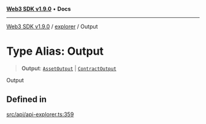 [**Web3 SDK v1.9.0**](../../../README.md) • **Docs**

***

[Web3 SDK v1.9.0](../../../globals.md) / [explorer](../README.md) / Output

# Type Alias: Output

> **Output**: [`AssetOutput`](../interfaces/AssetOutput.md) \| [`ContractOutput`](../interfaces/ContractOutput.md)

Output

## Defined in

[src/api/api-explorer.ts:359](https://github.com/Mystic-Nayy/alephium-web3/blob/c1afd789a197ce5fe21f08c2965942090157c33d/packages/web3/src/api/api-explorer.ts#L359)
